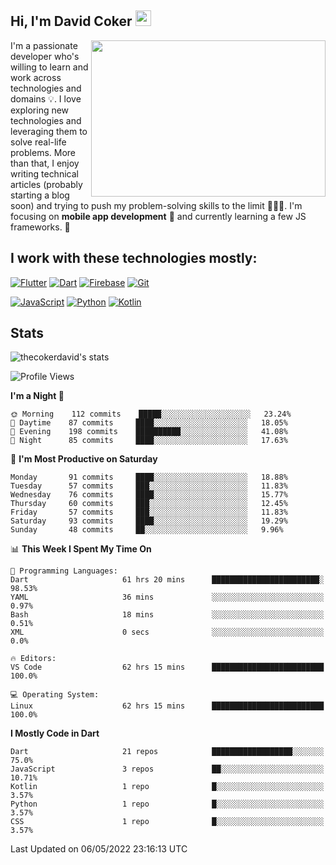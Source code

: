 ## Hi, I'm David Coker <img src="https://raw.githubusercontent.com/thecokerdavid/thecokerdavid/main/gifs/wave.gif" width="25px">
<img align="right" height="250" width="375" alt="" src="https://raw.githubusercontent.com/thecokerdavid/thecokerdavid/main/gifs/reminisce.gif" width="25px">

<p>I'm a passionate developer who's willing to learn and work across technologies and domains 💡. I love exploring new technologies and leveraging them to solve real-life problems. More than that, I enjoy writing technical articles (probably starting a blog soon) and trying to push my problem-solving skills to the limit  👨🏻‍💻. I'm focusing on <strong>mobile app development</strong> 📱 and currently learning a few JS frameworks. 🤪</p>

## I work with these technologies mostly:

[![Flutter](https://img.shields.io/badge/-Flutter-blue?style=for-the-badge&logo=flutter&logoColor=ffffff)](https://www.flutter.dev/)
[![Dart](https://img.shields.io/badge/-Dart-ffffff?style=for-the-badge&logo=dart&logoColor=blue)](https://www.dart.dev/)
[![Firebase](https://img.shields.io/badge/-Firebase-%23FBB741?style=for-the-badge&logo=firebase&logoColor=FBB741&labelColor=%23ffffff&color=%23FBB741)](https://www.firebase.google.com/)
[![Git](https://img.shields.io/badge/-Git-EB5C38?style=for-the-badge&logo=git&logoColor=%23ffffff)](https://git-scm.com/)

[![JavaScript](https://img.shields.io/badge/-JavaScript-F7DF1E?style=for-the-badge&logo=javascript&logoColor=000000&labelColor=F7DF1E&color=F7DF1E)](https://www.javascript.com/)
[![Python](https://img.shields.io/badge/-Python-yellow?style=for-the-badge&logo=python&logoColor=yellow&labelColor=blue&color=blue)](https://www.python.org/)
[![Kotlin](https://img.shields.io/badge/-Kotlin-7F52FF?style=for-the-badge&logo=Kotlin&logoColor=ffffff)](https://www.kotlinlang.com/)

## Stats

<p><img src="https://github-readme-stats.vercel.app/api?username=thecokerdavid&show_icons=true&hide_border=true&border_radius=10&theme=onedark" alt="thecokerdavid's stats" /></p>

<!--START_SECTION:waka-->
![Profile Views](http://img.shields.io/badge/Profile%20Views-0-blue)

**I'm a Night 🦉** 

```text
🌞 Morning    112 commits    █████░░░░░░░░░░░░░░░░░░░░   23.24% 
🌆 Daytime    87 commits     ████░░░░░░░░░░░░░░░░░░░░░   18.05% 
🌃 Evening    198 commits    ██████████░░░░░░░░░░░░░░░   41.08% 
🌙 Night      85 commits     ████░░░░░░░░░░░░░░░░░░░░░   17.63%

```
📅 **I'm Most Productive on Saturday** 

```text
Monday       91 commits     ████░░░░░░░░░░░░░░░░░░░░░   18.88% 
Tuesday      57 commits     ███░░░░░░░░░░░░░░░░░░░░░░   11.83% 
Wednesday    76 commits     ████░░░░░░░░░░░░░░░░░░░░░   15.77% 
Thursday     60 commits     ███░░░░░░░░░░░░░░░░░░░░░░   12.45% 
Friday       57 commits     ███░░░░░░░░░░░░░░░░░░░░░░   11.83% 
Saturday     93 commits     ████░░░░░░░░░░░░░░░░░░░░░   19.29% 
Sunday       48 commits     ██░░░░░░░░░░░░░░░░░░░░░░░   9.96%

```


📊 **This Week I Spent My Time On** 

```text
💬 Programming Languages: 
Dart                     61 hrs 20 mins      ████████████████████████░   98.53% 
YAML                     36 mins             ░░░░░░░░░░░░░░░░░░░░░░░░░   0.97% 
Bash                     18 mins             ░░░░░░░░░░░░░░░░░░░░░░░░░   0.51% 
XML                      0 secs              ░░░░░░░░░░░░░░░░░░░░░░░░░   0.0%

🔥 Editors: 
VS Code                  62 hrs 15 mins      █████████████████████████   100.0%

💻 Operating System: 
Linux                    62 hrs 15 mins      █████████████████████████   100.0%

```

**I Mostly Code in Dart** 

```text
Dart                     21 repos            ██████████████████░░░░░░░   75.0% 
JavaScript               3 repos             ██░░░░░░░░░░░░░░░░░░░░░░░   10.71% 
Kotlin                   1 repo              █░░░░░░░░░░░░░░░░░░░░░░░░   3.57% 
Python                   1 repo              █░░░░░░░░░░░░░░░░░░░░░░░░   3.57% 
CSS                      1 repo              █░░░░░░░░░░░░░░░░░░░░░░░░   3.57%

```



 Last Updated on 06/05/2022 23:16:13 UTC
<!--END_SECTION:waka-->

<!-- ### Hi there 👋

<img align="center" src="/github-metrics.svg" alt="David Coker's Stats"> -->

<!-- ![David Coker's Most used languages](https://github-readme-stats.vercel.app/api/top-langs?username=thecokerdavid&layout=compact&show_icons=true&count_private=true&theme=gotham) -->
